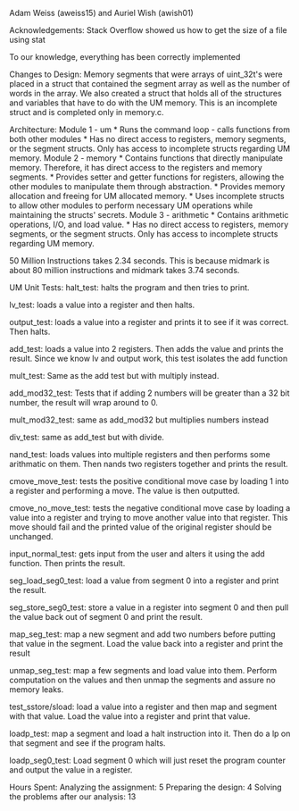 Adam Weiss (aweiss15) and Auriel Wish (awish01)


Acknowledgements:
        Stack Overflow showed us how to get the size of a file using stat


To our knowledge, everything has been correctly implemented


Changes to Design:
        Memory segments that were arrays of uint_32t's were placed in a struct
        that contained the segment array as well as the number of words in the
        array. We also created a struct that holds all of the structures and
        variables that have to do with the UM memory. This is an incomplete
        struct and is completed only in memory.c.


Architecture:
        Module 1 - um
                * Runs the command loop - calls functions from both other
                  modules
                * Has no direct access to registers, memory segments, or the
                  segment structs. Only has access to incomplete structs
                  regarding UM memory.
        Module 2 - memory
                * Contains functions that directly manipulate memory. Therefore,
                  it has direct access to the registers and memory segments.
                * Provides setter and getter functions for registers, allowing
                  the other modules to manipulate them through abstraction.
                * Provides memory allocation and freeing for UM allocated
                  memory.
                * Uses incomplete structs to allow other modules to perform
                  necessary UM operations while maintaining the structs'
                  secrets.
        Module 3 - arithmetic
                * Contains arithmetic operations, I/O, and load value.
                * Has no direct access to registers, memory segments, or the
                  segment structs. Only has access to incomplete structs
                  regarding UM memory.


50 Million Instructions takes 2.34 seconds. This is because midmark is about 80
million instructions and midmark takes 3.74 seconds. 


UM Unit Tests:
  halt_test: halts the program and then tries to print.

  lv_test: loads a value into a register and then halts.

  output_test: loads a value into a register and prints it to see if it was 
  correct. Then halts.

  add_test: loads a value into 2 registers. Then adds the value and prints the
  result. Since we know lv and output work, this test isolates the add function

  mult_test: Same as the add test but with multiply instead.

  add_mod32_test: Tests that if adding 2 numbers will be greater than a 32 bit
  number, the result will wrap around to 0.

  mult_mod32_test: same as add_mod32 but multiplies numbers instead
  
  div_test: same as add_test but with divide.

  nand_test: loads values into multiple registers and then performs some 
  arithmatic on them. Then nands two registers together and prints the result.
  
  cmove_move_test: tests the positive conditional move case by loading 1 into a
  register and performing a move. The value is then outputted.

  cmove_no_move_test: tests the negative conditional move case by loading a 
  value into a register and trying to move another value into that register.
  This move should fail and the printed value of the original register should
  be unchanged.

  input_normal_test: gets input from the user and alters it using the add 
  function. Then prints the result.

  seg_load_seg0_test: load a value from segment 0 into a register and print
  the result.

  seg_store_seg0_test: store a value in a register into segment 0 and then pull
  the value back out of segment 0 and print the result.

  map_seg_test: map a new segment and add two numbers before putting that
  value in the segment. Load the value back into a register and print the result

  unmap_seg_test: map a few segments and load value into them. Perform 
  computation on the values and then unmap the segments and assure no memory
  leaks.

  test_sstore/sload: load a value into a register and then map and segment with 
  that value. Load the value into a register and print that value.

  loadp_test: map a segment and load a halt instruction into it. Then do a lp
  on that segment and see if the program halts.

  loadp_seg0_test: Load segment 0 which will just reset the program counter and
  output the value in a register.


Hours Spent:
        Analyzing the assignment: 5
        Preparing the design: 4
        Solving the problems after our analysis: 13